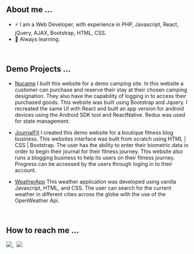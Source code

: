 ## About me ... 
* ⚡ I am a Web Developer, with experience in PHP, Javascript, React, jQuery, AJAX, Bootstrap, HTML, CSS.
* 📖 Always learning.
<br>

## Demo Projects ...
* <p><a href="https://andreamgonzalez.github.io/NuCampSite-Site/" rel="nofollow noreferrer">Nucamp</a> I built this website for a demo camping site. In this website a customer can purchase and reserve their stay at their chosen camping designation. They also have the capability of logging in to access their purchased goods. This website was built using Bootstrap and Jquery. I recreated the same UI with React and built an app version for android devices using the Android SDK tool and ReactNative. Redux was used for state management.
</p>

* <p><a href="https://andreamgonzalez.github.io/JournalFit-Site/" rel="nofollow noreferrer">JournalFit</a> I created this demo website for a boutique fitness blog business. This websites interface was built from scratch using HTML | CSS | Bootstrap. The user has the ability to enter their biometric data in order to begin their journal for their fitness journey. This website also runs a blogging business to help its users on their fitness journey. Progress can be accessed by the users through loging in to their account.
</p>

* <p><a href="https://andreamgonzalez.github.io/WeatherApp" rel="nofollow noreferrer">WeatherApp</a> This weather application was developed using vanilla Javascript, HTML, and CSS. The user can search for the current weather in different cities across the globe with the use of the OpenWeather Api.
</p>
<br>

## How to reach me ...
<p>
  <a href="https://www.linkedin.com/in/andreagonzalez11/" rel="nofollow noreferrer">
		<img src="https://img.icons8.com/ios/50/000000/linkedin.png"/>
  </a> &nbsp;
  <a href="mailto: andreagon6135@gmail.com" rel="nofollow noreferrer">
		<img src="https://img.icons8.com/ios/50/000000/gmail-new.png"/>
  </a>
</p>
<!--
**andreamgonzalez/andreamgonzalez** is a ✨ _special_ ✨ repository because its `README.md` (this file) appears on your GitHub profile.

Here are some ideas to get you started:

- 🔭 I’m currently working on ...
- 🌱 I’m currently learning ...
- 👯 I’m looking to collaborate on ...
- 🤔 I’m looking for help with ...
- 💬 Ask me about ...
- 📫 How to reach me: ...
- 😄 Pronouns: ...
- ⚡ Fun fact: ...
-->
